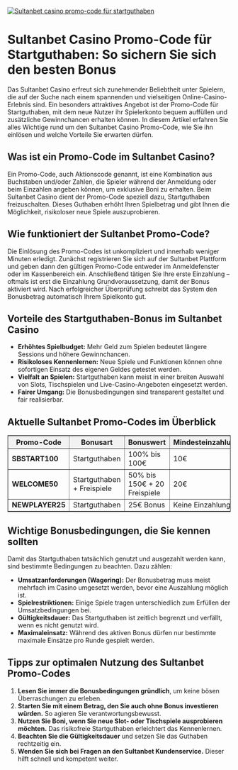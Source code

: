[![Sultanbet casino promo-code für startguthaben](https://123-caf.pages.dev/gitsignup.png)](https://vrmoo.ru/Bt82HjjY)

<h1>Sultanbet Casino Promo-Code für Startguthaben: So sichern Sie sich den besten Bonus</h1>  <p>Das Sultanbet Casino erfreut sich zunehmender Beliebtheit unter Spielern, die auf der Suche nach einem spannenden und vielseitigen Online-Casino-Erlebnis sind. Ein besonders attraktives Angebot ist der Promo-Code für Startguthaben, mit dem neue Nutzer ihr Spielerkonto bequem auffüllen und zusätzliche Gewinnchancen erhalten können. In diesem Artikel erfahren Sie alles Wichtige rund um den Sultanbet Casino Promo-Code, wie Sie ihn einlösen und welche Vorteile Sie erwarten dürfen.</p>  <h2>Was ist ein Promo-Code im Sultanbet Casino?</h2>  <p>Ein Promo-Code, auch Aktionscode genannt, ist eine Kombination aus Buchstaben und/oder Zahlen, die Spieler während der Anmeldung oder beim Einzahlen angeben können, um exklusive Boni zu erhalten. Beim Sultanbet Casino dient der Promo-Code speziell dazu, Startguthaben freizuschalten. Dieses Guthaben erhöht Ihren Spielbetrag und gibt Ihnen die Möglichkeit, risikoloser neue Spiele auszuprobieren.</p>  <h2>Wie funktioniert der Sultanbet Promo-Code?</h2>  <p>Die Einlösung des Promo-Codes ist unkompliziert und innerhalb weniger Minuten erledigt. Zunächst registrieren Sie sich auf der Sultanbet Plattform und geben dann den gültigen Promo-Code entweder im Anmeldefenster oder im Kassenbereich ein. Anschließend tätigen Sie Ihre erste Einzahlung – oftmals ist erst die Einzahlung Grundvoraussetzung, damit der Bonus aktiviert wird. Nach erfolgreicher Überprüfung schreibt das System den Bonusbetrag automatisch Ihrem Spielkonto gut.</p>  <h2>Vorteile des Startguthaben-Bonus im Sultanbet Casino</h2>  <ul>   <li><strong>Erhöhtes Spielbudget:</strong> Mehr Geld zum Spielen bedeutet längere Sessions und höhere Gewinnchancen.</li>   <li><strong>Risikoloses Kennenlernen:</strong> Neue Spiele und Funktionen können ohne sofortigen Einsatz des eigenen Geldes getestet werden.</li>   <li><strong>Vielfalt an Spielen:</strong> Startguthaben kann meist in einer breiten Auswahl von Slots, Tischspielen und Live-Casino-Angeboten eingesetzt werden.</li>   <li><strong>Fairer Umgang:</strong> Die Bonusbedingungen sind transparent gestaltet und fair realisierbar.</li> </ul>  <h2>Aktuelle Sultanbet Promo-Codes im Überblick</h2>  <table border="1" cellpadding="8" cellspacing="0" style="border-collapse: collapse; width: 100%;">   <thead>     <tr style="background-color: #f2f2f2;">       <th>Promo-Code</th>       <th>Bonusart</th>       <th>Bonuswert</th>       <th>Mindesteinzahlung</th>       <th>Gültigkeit</th>     </tr>   </thead>   <tbody>     <tr>       <td><strong>SBSTART100</strong></td>       <td>Startguthaben</td>       <td>100% bis 100€</td>       <td>10€</td>       <td>31.12.2024</td>     </tr>     <tr>       <td><strong>WELCOME50</strong></td>       <td>Startguthaben + Freispiele</td>       <td>50% bis 150€ + 20 Freispiele</td>       <td>20€</td>       <td>30.06.2024</td>     </tr>     <tr>       <td><strong>NEWPLAYER25</strong></td>       <td>Startguthaben</td>       <td>25€ Bonus</td>       <td>Keine Einzahlung</td>       <td>31.08.2024</td>     </tr>   </tbody> </table>  <h2>Wichtige Bonusbedingungen, die Sie kennen sollten</h2>  <p>Damit das Startguthaben tatsächlich genutzt und ausgezahlt werden kann, sind bestimmte Bedingungen zu beachten. Dazu zählen:</p>  <ul>   <li><strong>Umsatzanforderungen (Wagering):</strong> Der Bonusbetrag muss meist mehrfach im Casino umgesetzt werden, bevor eine Auszahlung möglich ist.</li>   <li><strong>Spielrestriktionen:</strong> Einige Spiele tragen unterschiedlich zum Erfüllen der Umsatzbedingungen bei.</li>   <li><strong>Gültigkeitsdauer:</strong> Das Startguthaben ist zeitlich begrenzt und verfällt, wenn es nicht genutzt wird.</li>   <li><strong>Maximaleinsatz:</strong> Während des aktiven Bonus dürfen nur bestimmte maximale Einsätze pro Runde gespielt werden.</li> </ul>  <h2>Tipps zur optimalen Nutzung des Sultanbet Promo-Codes</h2>  <ol>   <li><strong>Lesen Sie immer die Bonusbedingungen gründlich</strong>, um keine bösen Überraschungen zu erleben.</li>   <li><strong>Starten Sie mit einem Betrag, den Sie auch ohne Bonus investieren würden.</strong> So agieren Sie verantwortungsbewusst.</li>   <li><strong>Nutzen Sie Boni, wenn Sie neue Slot- oder Tischspiele ausprobieren möchten.</strong> Das risikofreie Startguthaben erleichtert das Kennenlernen.</li>   <li><strong>Beachten Sie die Gültigkeitsdauer</strong> und setzen Sie das Guthaben rechtzeitig ein.</li>   <li><strong>Wenden Sie sich bei Fragen an den Sultanbet Kundenservice.</strong> Dieser hilft schnell und kompetent weiter.</li> </ol>